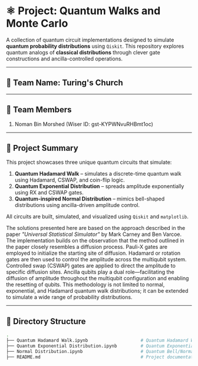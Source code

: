 # ⚛️ Project: Quantum Walks and Monte Carlo 

A collection of quantum circuit implementations designed to simulate **quantum probability distributions** using `Qiskit`. This repository explores quantum analogs of **classical distributions** through clever gate constructions and ancilla-controlled operations.

---

## 🚀   Team Name: Turing's Church

---

## 🔬   Team Members 

1. Noman Bin Morshed (Wiser ID: gst-KYPWNvuRHBmt1oc)

---

## 🧠 Project Summary

This project showcases three unique quantum circuits that simulate:

1. **Quantum Hadamard Walk** – simulates a discrete-time quantum walk using Hadamard, CSWAP, and coin-flip logic.
2. **Quantum Exponential Distribution** – spreads amplitude exponentially using RX and CSWAP gates.
3. **Quantum-inspired Normal Distribution** – mimics bell-shaped distributions using ancilla-driven amplitude control.

All circuits are built, simulated, and visualized using `Qiskit` and `matplotlib`.

The solutions presented here are based on the approach described in the paper *"Universal Statistical Simulator"* by Mark Carney and Ben Varcoe. The implementation builds on the observation that the method outlined in the paper closely resembles a diffusion process. Pauli-X gates are employed to initialize the starting site of diffusion. Hadamard or rotation gates are then used to control the amplitude across the multiqubit system. Controlled swap (CSWAP) gates are applied to direct the amplitude to specific diffusion sites. Ancilla qubits play a dual role—facilitating the diffusion of amplitude throughout the multiqubit configuration and enabling the resetting of qubits. This methodology is not limited to normal, exponential, and Hadamard quantum walk distributions; it can be extended to simulate a wide range of probability distributions.

---

## 📁 Directory Structure

```bash
.
├── Quantum Hadamard Walk.ipynb                    # Quantum Hadamard Walk
├── Quantum Exponential Distribution.ipynb         # Quantum Exponential Distribution
├── Normal Distribution.ipynb                      # Quantum Bell/Normal-like Distribution
├── README.md                                      # Project documentation

